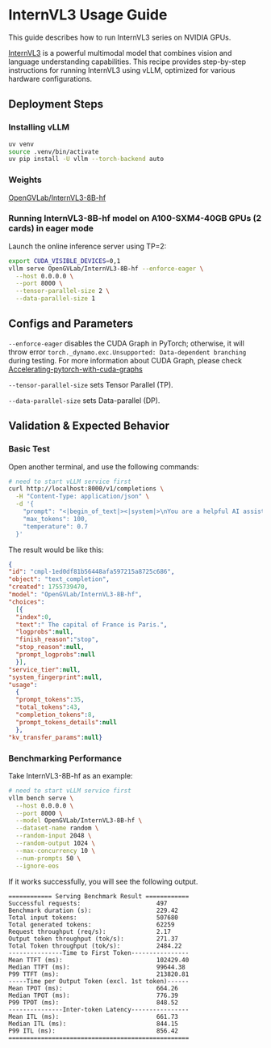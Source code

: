 # InternVL3 Usage Guide

This guide describes how to run InternVL3 series on NVIDIA GPUs.

[InternVL3](https://huggingface.co/collections/OpenGVLab/internvl3-67f7f690be79c2fe9d74fe9d) is a powerful multimodal model that combines vision and language understanding capabilities. This recipe provides step-by-step instructions for running InternVL3 using vLLM, optimized for various hardware configurations.

## Deployment Steps

### Installing vLLM

```bash
uv venv
source .venv/bin/activate
uv pip install -U vllm --torch-backend auto
```

### Weights
[OpenGVLab/InternVL3-8B-hf](https://huggingface.co/OpenGVLab/InternVL3-8B-hf)

### Running InternVL3-8B-hf model on A100-SXM4-40GB GPUs (2 cards) in eager mode

Launch the online inference server using TP=2:
```bash
export CUDA_VISIBLE_DEVICES=0,1
vllm serve OpenGVLab/InternVL3-8B-hf --enforce-eager \
  --host 0.0.0.0 \
  --port 8000 \
  --tensor-parallel-size 2 \
  --data-parallel-size 1
```

## Configs and Parameters

`--enforce-eager` disables the CUDA Graph in PyTorch; otherwise, it will throw error `torch._dynamo.exc.Unsupported: Data-dependent branching` during testing. For more information about CUDA Graph, please check [Accelerating-pytorch-with-cuda-graphs](https://pytorch.org/blog/accelerating-pytorch-with-cuda-graphs/)

`--tensor-parallel-size` sets Tensor Parallel (TP).

`--data-parallel-size` sets Data-parallel (DP).



## Validation & Expected Behavior

### Basic Test
Open another terminal, and use the following commands:
```bash
# need to start vLLM service first
curl http://localhost:8000/v1/completions \
  -H "Content-Type: application/json" \
  -d '{
    "prompt": "<|begin_of_text|><|system|>\nYou are a helpful AI assistant.\n<|user|>\nWhat is the capital of France?\n<|assistant|>",
    "max_tokens": 100,
    "temperature": 0.7
  }'
```

The result would be like this:
```json
{
"id": "cmpl-1ed0df81b56448afa597215a8725c686",
"object": "text_completion",
"created": 1755739470,
"model": "OpenGVLab/InternVL3-8B-hf",
"choices":
  [{
  "index":0,
  "text":" The capital of France is Paris.",
  "logprobs":null,
  "finish_reason":"stop",
  "stop_reason":null,
  "prompt_logprobs":null
  }],
"service_tier":null,
"system_fingerprint":null,
"usage":
  {
  "prompt_tokens":35,
  "total_tokens":43,
  "completion_tokens":8,
  "prompt_tokens_details":null
  },
"kv_transfer_params":null}
```

### Benchmarking Performance

Take InternVL3-8B-hf as an example:

```bash
# need to start vLLM service first
vllm bench serve \
  --host 0.0.0.0 \
  --port 8000 \
  --model OpenGVLab/InternVL3-8B-hf \
  --dataset-name random \
  --random-input 2048 \
  --random-output 1024 \
  --max-concurrency 10 \
  --num-prompts 50 \
  --ignore-eos
```
If it works successfully, you will see the following output.

```
============ Serving Benchmark Result ============
Successful requests:                     497
Benchmark duration (s):                  229.42
Total input tokens:                      507680
Total generated tokens:                  62259
Request throughput (req/s):              2.17
Output token throughput (tok/s):         271.37
Total Token throughput (tok/s):          2484.22
---------------Time to First Token----------------
Mean TTFT (ms):                          102429.40
Median TTFT (ms):                        99644.38
P99 TTFT (ms):                           213820.81
-----Time per Output Token (excl. 1st token)------
Mean TPOT (ms):                          664.26
Median TPOT (ms):                        776.39
P99 TPOT (ms):                           848.52
---------------Inter-token Latency----------------
Mean ITL (ms):                           661.73
Median ITL (ms):                         844.15
P99 ITL (ms):                            856.42
==================================================
```
